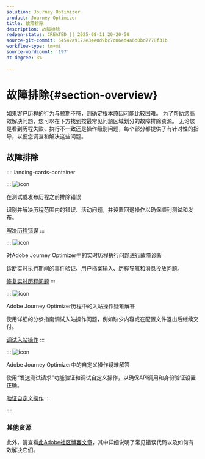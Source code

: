 ```yaml
---
solution: Journey Optimizer
product: Journey Optimizer
title: 故障排除
description: 故障排除
redpen-status: CREATED_||_2025-08-11_20-20-50
source-git-commit: 54542a9172e34e0d9bc7c06ed4a6d0bd7778f31b
workflow-type: tm+mt
source-wordcount: '197'
ht-degree: 3%

---
```



# 故障排除{#section-overview}

如果客户历程的行为与预期不符，则确定根本原因可能比较困难。 为了帮助您高效解决问题，您可以在下方找到按最常见问题区域划分的故障排除资源。 无论您是看到历程失败、执行不一致还是操作级别问题，每个部分都提供了有针对性的指导，以便您调查和解决这些问题。

## 故障排除

:::: landing-cards-container

:::
![icon](https://cdn.experienceleague.adobe.com/icons/list-check.svg?lang=zh-Hans)

在测试或发布历程之前排除错误

识别并解决历程范围内的错误、活动问题，并设置回退操作以确保顺利测试和发布。

[解决历程错误](../using/building-journeys/troubleshooting.md)
:::

:::
![icon](https://cdn.experienceleague.adobe.com/icons/code-branch.svg?lang=zh-Hans)

对Adobe Journey Optimizer中的实时历程执行问题进行故障诊断

诊断实时执行期间的事件验证、用户档案输入、历程导航和消息投放问题。

[修复实时历程问题](../using/building-journeys/troubleshooting-execution.md)
:::

:::
![icon](https://cdn.experienceleague.adobe.com/icons/puzzle-piece.svg?lang=zh-Hans)

Adobe Journey Optimizer历程中的入站操作疑难解答

使用详细的分步指南调试入站操作问题，例如缺少内容或在配置文件退出后继续交付。

[调试入站操作](../using/building-journeys/troubleshooting-inbound.md)
:::

:::
![icon](https://cdn.experienceleague.adobe.com/icons/gear.svg?lang=zh-Hans)

Adobe Journey Optimizer中的自定义操作疑难解答

使用“发送测试请求”功能验证和调试自定义操作，以确保API调用和身份验证设置正确。

[验证自定义操作](../using/action/troubleshoot-custom-action.md)
:::

::::

### 其他资源

此外，请查看[此Adobe社区博客文章](https://experienceleaguecommunities.adobe.com/t5/journey-optimizer-blogs/demystifying-adobe-journey-optimizer-error-codes-root-causes-and/ba-p/760884)，其中详细说明了常见错误代码以及如何有效解决它们。
